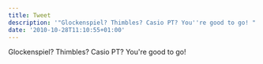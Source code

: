 ```yaml
---
title: Tweet
description: '"Glockenspiel? Thimbles? Casio PT? You''re good to go! "'
date: '2010-10-28T11:10:55+01:00'
---
```

Glockenspiel? Thimbles? Casio PT? You're good to go! 
